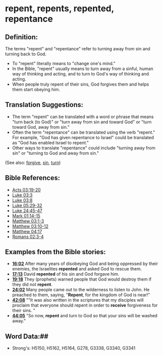 # repent, repents, repented, repentance #

## Definition: ##

The terms "repent" and "repentance" refer to turning away from sin and turning back to God.

* To "repent" literally means to "change one's mind."
* In the Bible, "repent" usually means to turn away from a sinful, human way of thinking and acting, and to turn to God's way of thinking and acting.
* When people truly repent of their sins, God forgives them and helps them start obeying him.

## Translation Suggestions: ##

* The term "repent" can be translated with a word or phrase that means "turn back (to God)" or "turn away from sin and toward God" or "turn toward God, away from sin."
* Often the term "repentance" can be translated using the verb "repent." For example, "God has given repentance to Israel" could be translated as "God has enabled Israel to repent."
* Other ways to translate "repentance" could include "turning away from sin" or "turning to God and away from sin."

(See also: [forgive](../kt/forgive.md), [sin](../kt/sin.md), [turn](../kt/turn.md))

## Bible References: ##

* [Acts 03:19-20](rc://en/tn/help/act/03/19)
* [Luke 03:3](rc://en/tn/help/luk/03/03)
* [Luke 03:8](rc://en/tn/help/luk/03/08)
* [Luke 05:29-32](rc://en/tn/help/luk/05/29)
* [Luke 24:45-47](rc://en/tn/help/luk/24/45)
* [Mark 01:14-15](rc://en/tn/help/mrk/01/14)
* [Matthew 03:1-3](rc://en/tn/help/mat/03/01)
* [Matthew 03:10-12](rc://en/tn/help/mat/03/10)
* [Matthew 04:17](rc://en/tn/help/mat/04/17)
* [Romans 02:3-4](rc://en/tn/help/rom/02/03)

## Examples from the Bible stories: ##

* __[16:02](rc://en/tn/help/obs/16/02)__ After many years of disobeying God and being oppressed by their enemies, the Israelites __repented__  and asked God to rescue them.
* __[17:13](rc://en/tn/help/obs/17/13)__ David __repented__  of his sin and God forgave him.
* __[19:18](rc://en/tn/help/obs/19/18)__ They (prophets) warned people that God would destroy them if they did not __repent__.
* __[24:02](rc://en/tn/help/obs/24/02)__ Many people came out to the wilderness to listen to John. He preached to them, saying, "__Repent__, for the kingdom of God is near!"
* __[42:08](rc://en/tn/help/obs/42/08)__ ""It was also written in the scriptures that my disciples will proclaim that everyone should repent in order to __receive__  forgiveness for their sins. "
* __[44:05](rc://en/tn/help/obs/44/05)__ "So now, __repent__  and turn to God so that your sins will be washed away."


## Word Data:##

* Strong's: H5150, H5162, H5164, G278, G3338, G3340, G3341

